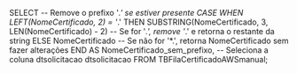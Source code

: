 SELECT 
    -- Remove o prefixo '*.' se estiver presente
    CASE 
        WHEN LEFT(NomeCertificado, 2) = '*.' THEN SUBSTRING(NomeCertificado, 3, LEN(NomeCertificado) - 2) -- Se for '*.', remove '*.' e retorna o restante da string
        ELSE NomeCertificado -- Se não for '*.', retorna NomeCertificado sem fazer alterações
    END AS NomeCertificado_sem_prefixo,
    -- Seleciona a coluna dtsolicitacao
    dtsolicitacao
FROM TBFilaCertificadoAWSmanual;
